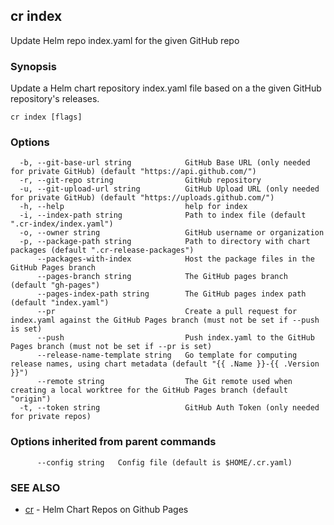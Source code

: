## cr index

Update Helm repo index.yaml for the given GitHub repo

### Synopsis

Update a Helm chart repository index.yaml file based on a the
given GitHub repository's releases.

```
cr index [flags]
```

### Options

```
  -b, --git-base-url string            GitHub Base URL (only needed for private GitHub) (default "https://api.github.com/")
  -r, --git-repo string                GitHub repository
  -u, --git-upload-url string          GitHub Upload URL (only needed for private GitHub) (default "https://uploads.github.com/")
  -h, --help                           help for index
  -i, --index-path string              Path to index file (default ".cr-index/index.yaml")
  -o, --owner string                   GitHub username or organization
  -p, --package-path string            Path to directory with chart packages (default ".cr-release-packages")
      --packages-with-index            Host the package files in the GitHub Pages branch
      --pages-branch string            The GitHub pages branch (default "gh-pages")
      --pages-index-path string        The GitHub pages index path (default "index.yaml")
      --pr                             Create a pull request for index.yaml against the GitHub Pages branch (must not be set if --push is set)
      --push                           Push index.yaml to the GitHub Pages branch (must not be set if --pr is set)
      --release-name-template string   Go template for computing release names, using chart metadata (default "{{ .Name }}-{{ .Version }}")
      --remote string                  The Git remote used when creating a local worktree for the GitHub Pages branch (default "origin")
  -t, --token string                   GitHub Auth Token (only needed for private repos)
```

### Options inherited from parent commands

```
      --config string   Config file (default is $HOME/.cr.yaml)
```

### SEE ALSO

* [cr](cr.md) - Helm Chart Repos on Github Pages

